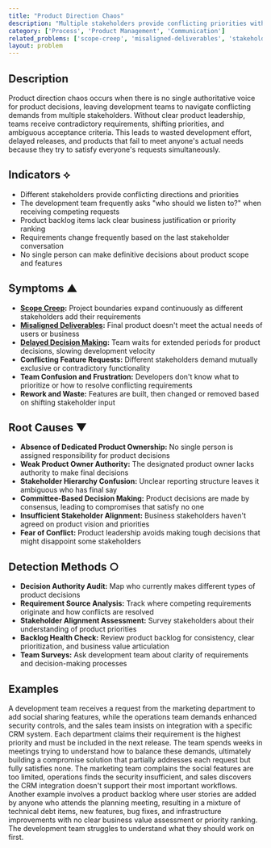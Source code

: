```yaml
---
title: "Product Direction Chaos"
description: "Multiple stakeholders provide conflicting priorities without clear product leadership, causing team confusion and wasted effort."
category: ['Process', 'Product Management', 'Communication']
related_problems: ['scope-creep', 'misaligned-deliverables', 'stakeholder-developer-communication-gap']
layout: problem
---
```


## Description

Product direction chaos occurs when there is no single authoritative voice for product decisions, leaving development teams to navigate conflicting demands from multiple stakeholders. Without clear product leadership, teams receive contradictory requirements, shifting priorities, and ambiguous acceptance criteria. This leads to wasted development effort, delayed releases, and products that fail to meet anyone's actual needs because they try to satisfy everyone's requests simultaneously.

## Indicators ⟡

- Different stakeholders provide conflicting directions and priorities
- The development team frequently asks "who should we listen to?" when receiving competing requests
- Product backlog items lack clear business justification or priority ranking
- Requirements change frequently based on the last stakeholder conversation
- No single person can make definitive decisions about product scope and features

## Symptoms ▲

- **[Scope Creep](scope-creep.md):** Project boundaries expand continuously as different stakeholders add their requirements
- **[Misaligned Deliverables](misaligned-deliverables.md):** Final product doesn't meet the actual needs of users or business
- **[Delayed Decision Making](delayed-decision-making.md):** Team waits for extended periods for product decisions, slowing development velocity
- **Conflicting Feature Requests:** Different stakeholders demand mutually exclusive or contradictory functionality
- **Team Confusion and Frustration:** Developers don't know what to prioritize or how to resolve conflicting requirements
- **Rework and Waste:** Features are built, then changed or removed based on shifting stakeholder input

## Root Causes ▼

- **Absence of Dedicated Product Ownership:** No single person is assigned responsibility for product decisions
- **Weak Product Owner Authority:** The designated product owner lacks authority to make final decisions
- **Stakeholder Hierarchy Confusion:** Unclear reporting structure leaves it ambiguous who has final say
- **Committee-Based Decision Making:** Product decisions are made by consensus, leading to compromises that satisfy no one
- **Insufficient Stakeholder Alignment:** Business stakeholders haven't agreed on product vision and priorities
- **Fear of Conflict:** Product leadership avoids making tough decisions that might disappoint some stakeholders

## Detection Methods ○

- **Decision Authority Audit:** Map who currently makes different types of product decisions
- **Requirement Source Analysis:** Track where competing requirements originate and how conflicts are resolved
- **Stakeholder Alignment Assessment:** Survey stakeholders about their understanding of product priorities
- **Backlog Health Check:** Review product backlog for consistency, clear prioritization, and business value articulation
- **Team Surveys:** Ask development team about clarity of requirements and decision-making processes

## Examples

A development team receives a request from the marketing department to add social sharing features, while the operations team demands enhanced security controls, and the sales team insists on integration with a specific CRM system. Each department claims their requirement is the highest priority and must be included in the next release. The team spends weeks in meetings trying to understand how to balance these demands, ultimately building a compromise solution that partially addresses each request but fully satisfies none. The marketing team complains the social features are too limited, operations finds the security insufficient, and sales discovers the CRM integration doesn't support their most important workflows. Another example involves a product backlog where user stories are added by anyone who attends the planning meeting, resulting in a mixture of technical debt items, new features, bug fixes, and infrastructure improvements with no clear business value assessment or priority ranking. The development team struggles to understand what they should work on first.